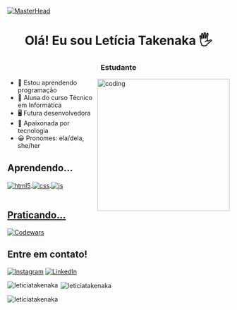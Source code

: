 [![MasterHead](https://mir-s3-cdn-cf.behance.net/project_modules/max_1200/79731568097599.5b50bca477735.jpg)](https://github.com/leticiatakenaka)
<h1 align="center">Olá! Eu sou Letícia Takenaka 🖐️</h1>
<h3 align="center">Estudante</h3> 
<img align="right" alt="coding" width="300" src="https://camo.githubusercontent.com/45eae4aa56d8254fb10267c7f9eb5f14ea8bbd0e97fe98812e04681d2de42729/687474703a2f2f63646e2e6c6f776769662e636f6d2f736d616c6c2f396362313266353164666662616161362d6368617261637465722d747970696e672d62792d76696e63656e742d6d6f6b75656e6b6f2d6472696262626c652e676966"<a href="https://github.com/leticiatakenaka"> 

- 🌱 Estou aprendendo programação
- 📘 Aluna do curso Técnico em Informática
- 🖥️ Futura desenvolvedora
- 💽 Apaixonada por tecnologia
- 😀 Pronomes: ela/dela, she/her
           
## Aprendendo...
<div style="display: inline_block">
  <a href="https://github.com/leticiatakenaka">
  <img align="center" alt="html5" src="https://img.shields.io/badge/HTML5-E34F26?style=for-the-badge&logo=html5&logoColor=white" />
  <img align="center" alt="css" src="https://img.shields.io/badge/CSS3-1572B6?style=for-the-badge&logo=css3&logoColor=white" />
  <img align="center" alt="js" src="https://img.shields.io/badge/JavaScript-F7DF1E?style=for-the-badge&logo=javascript&logoColor=black" />
</div><br/>

## Praticando...
[![Codewars](https://www.codewars.com/users/leticiatakenaka/badges/large)](https://www.codewars.com/users/leticiatakenaka/badges/small)

## Entre em contato!
[![Instagram](https://img.shields.io/badge/Instagram-E4405F?style=for-the-badge&logo=instagram&logoColor=white)](https://instagram.com/letakenaka)
[![LinkedIn](https://img.shields.io/badge/LinkedIn-0077B5?style=for-the-badge&logo=linkedin&logoColor=white)](https://www.linkedin.com/in/let%C3%ADcia-takenaka-0021b3230/)

<p><img align="left" src="https://github-readme-stats.vercel.app/api/top-langs?username=leticiatakenaka&theme=buefy&show_icons=true&locale=en&layout=compact" alt="leticiatakenaka" /></p>

<p>&nbsp;<img align="center" src="https://github-readme-stats.vercel.app/api?username=leticiatakenaka&theme=buefy&show_icons=true&locale=en" alt="leticiatakenaka" /></p>

<p><img align="center" src="https://github-readme-streak-stats.herokuapp.com/?user=leticiatakenaka&theme=buefy&" alt="leticiatakenaka" /></p>

